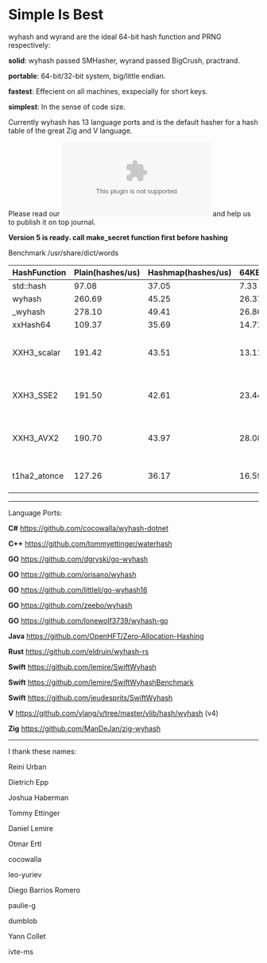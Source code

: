 Simple Is Best
====

wyhash and wyrand are the ideal 64-bit hash function and PRNG respectively: 

**solid**:  wyhash passed SMHasher, wyrand passed BigCrush, practrand.

**portable**: 64-bit/32-bit system, big/little endian.
  
**fastest**:  Effecient on all machines, exspecially for short keys.
  
**simplest**: In the sense of code size.

Currently wyhash has 13 language ports and is the default hasher for a hash table of the great Zig and V language.

Please read our ![manuscript](manuscript.docx) and help us to publish it on top journal.

**Version 5 is ready. call make_secret function first before hashing**

Benchmark /usr/share/dict/words

|HashFunction|Plain(hashes/us)|Hashmap(hashes/us)|64KB(GB/s)|16MB(GB/s)|size|Limitations|
|----|----|----|----|----|----|----|
|std::hash|97.08|37.05|7.33|7.37||fail many tests|
|wyhash|260.69|45.25|26.37|21.86|2104||
|_wyhash|278.10|49.41|26.86|22.33|2104|fail many tests|
|xxHash64|109.37|35.69|14.71|14.59|4928||
|XXH3_scalar|191.42|43.51|13.11|13.11|10552|Moment Chi2 14974, BIC,unaligned memory access|
|XXH3_SSE2|191.50|42.61|23.44|22.07|8760|Moment Chi2 14974, BIC,SSE2,unaligned memory access|
|XXH3_AVX2|190.70|43.97|28.08|25.20|17592|Moment Chi2 14974, BIC,AVX2,unaligned memory access|
|t1ha2_atonce|127.26|36.17|16.59|16.29|1360|unaligned memory access(default),one-shot read(default)|

----------------------------------------

Language Ports:

**C#**  https://github.com/cocowalla/wyhash-dotnet

**C++**  https://github.com/tommyettinger/waterhash

**GO**  https://github.com/dgryski/go-wyhash

**GO**  https://github.com/orisano/wyhash

**GO** https://github.com/littleli/go-wyhash16

**GO** https://github.com/zeebo/wyhash

**GO** https://github.com/lonewolf3739/wyhash-go

**Java** https://github.com/OpenHFT/Zero-Allocation-Hashing

**Rust**  https://github.com/eldruin/wyhash-rs

**Swift** https://github.com/lemire/SwiftWyhash

**Swift**  https://github.com/lemire/SwiftWyhashBenchmark

**Swift**  https://github.com/jeudesprits/SwiftWyhash

**V** https://github.com/vlang/v/tree/master/vlib/hash/wyhash (v4)

**Zig** https://github.com/ManDeJan/zig-wyhash

----------------------------------------

I thank these names:

Reini Urban

Dietrich Epp

Joshua Haberman

Tommy Ettinger

Daniel Lemire

Otmar Ertl

cocowalla

leo-yuriev

Diego Barrios Romero

paulie-g 

dumblob

Yann Collet

ivte-ms
